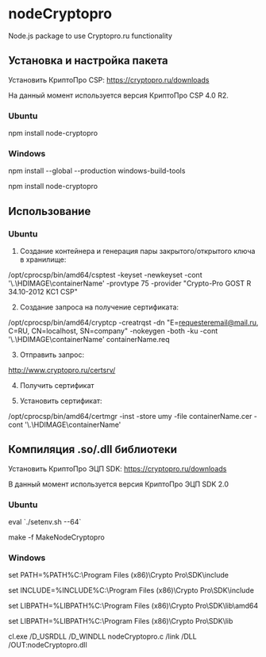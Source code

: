 # nodeCryptopro
Node.js package to use Cryptopro.ru functionality

## Установка и настройка пакета

Установить КриптоПро CSP: https://cryptopro.ru/downloads

На данный момент используется версия КриптоПро CSP 4.0 R2.

### Ubuntu

npm install node-cryptopro

### Windows

npm install --global --production windows-build-tools

npm install node-cryptopro

## Использование

### Ubuntu

1) Создание контейнера и генерация пары закрытого/открытого ключа в хранилище:

/opt/cprocsp/bin/amd64/csptest -keyset -newkeyset -cont '\\.\HDIMAGE\containerName' -provtype 75 -provider "Crypto-Pro GOST R 34.10-2012 KC1 CSP"

2) Создание запроса на получение сертификата:

/opt/cprocsp/bin/amd64/cryptcp -creatrqst -dn "E=requesteremail@mail.ru, C=RU, CN=localhost, SN=company" -nokeygen -both -ku -cont '\\.\HDIMAGE\containerName' containerName.req

3) Отправить запрос:

http://www.cryptopro.ru/certsrv/

4) Получить сертификат

5) Установить сертификат:

/opt/cprocsp/bin/amd64/certmgr -inst -store umy -file containerName.cer -cont '\\.\HDIMAGE\containerName'

## Компиляция .so/.dll библиотеки

Установить КриптоПро ЭЦП SDK: https://cryptopro.ru/downloads

В данный момент используется версия КриптоПро ЭЦП SDK 2.0 

### Ubuntu

eval \`./setenv.sh --64\`

make -f MakeNodeCryptopro

### Windows

set PATH=%PATH%C:\Program Files (x86)\Crypto Pro\SDK\include

set INCLUDE=%INCLUDE%C:\Program Files (x86)\Crypto Pro\SDK\include

set LIBPATH=%LIBPATH%C:\Program Files (x86)\Crypto Pro\SDK\lib\amd64

set LIBPATH=%LIBPATH%C:\Program Files (x86)\Crypto Pro\SDK\lib

cl.exe /D_USRDLL /D_WINDLL nodeCryptopro.c /link /DLL /OUT:nodeCryptopro.dll